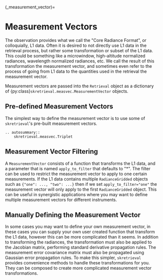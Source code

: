 (_measurement_vector)=
# Measurement Vectors
The observation provides what we call the "Core Radiance Format", or colloquially, L1 data.
Often it is desired to not directly use L1 data in the retrieval process, but rather some transformation or subset of the L1 data.
This could be something like a microwindow, high-altitude normalized radiances, wavelength normalized radiances, etc.
We call the result of this transformation the measurement vector, and sometimes even refer to the process of going from L1 data
to the quantities used in the retrieval the measurement vector.

Measurement vectors are passed into the `Retrieval` object as a dictionary of {py:class}`skretrieval.measvec.MeasurementVector`
objects.

## Pre-defined Measurement Vectors
The simplest way to define the measurement vector is to use some of `skretrieval`'s pre-built measurement vectors.

```{eval-rst}
.. autosummary::
    skretrieval.measvec.Triplet
```

## Measurement Vector Filtering
A `MeasurementVector` consists of a function that transforms the L1 data, and a parameter that
is named `apply_to_filter` that defaults to "*".  The filter can be used to restrict the measurement
vector to apply to one certain measurements.  If the L1 data contains multiple `RadianceGridded` objects
such as `{"one": ..., "two": ...}` then if we set `apply_to_filter="one"` the measurement vector
will only apply to the first `RadianceGridded` object.  This can be useful in synergistic applications where
you may want to define multiple measurement vectors for different instruments.

## Manually Defining the Measurement Vector
In some cases you may want to define your own measurement vector, in these cases you can supply your own
user created function that transform the L1 data, however this can be more complicated than it seems.
In addition to transforming the radiances, the transformation must also be applied to the Jacobian matrix, performing standard derivative propagation rules.
The measurement error covariance matrix must also be propagated using Gaussian error propagation rules.
To make this simpler, `skretrieval` provides convenience methods to handle these transformations for you.
They can be composed to create more complicated measurement vector transformations.
